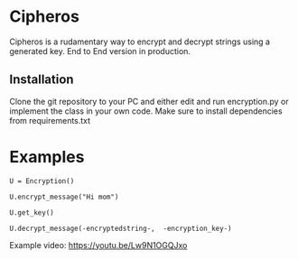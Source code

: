 # Cipheros

Cipheros is a rudamentary way to encrypt and decrypt strings using a generated key. End to End version in production.


## Installation

Clone the git repository to your PC and either edit and run encryption.py or implement the  class in your own code. Make sure to install dependencies from requirements.txt
# Examples

    U = Encryption()
    
    U.encrypt_message("Hi mom") 
    
    U.get_key() 
    
    U.decrypt_message(-encryptedstring-,  -encryption_key-)

Example video: https://youtu.be/Lw9N1OGQJxo
